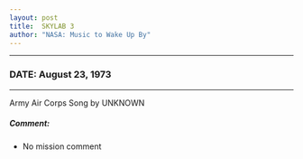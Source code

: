```yaml
---
layout: post
title:  SKYLAB 3
author: "NASA: Music to Wake Up By"
---
```


----
### DATE: August 23, 1973
----
Army Air Corps Song by UNKNOWN

##### Comment:
* No mission comment
